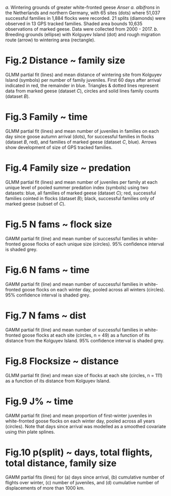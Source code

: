 
*a.* Wintering grounds of greater white-fronted geese *Anser a. albifrons* in the Netherlands and northern Germany, with 65 sites (dots) where 51,037 successful families in 1,884 flocks were recorded. 21 splits (diamonds) were observed in 13 GPS tracked families. Shaded area bounds 10,635 observations of marked geese. Data were collected from 2000 - 2017. *b.* Breeding grounds (ellipse) with Kolguyev Island (dot) and rough migration route (arrow) to wintering area (rectangle).

# Fig.2 Distance ~ family size

GLMM partial fit (lines) and mean distance of wintering site from Kolguyev Island (symbols) per number of family juveniles. First 60 days after arrival indicated in red, the remainder in blue. Triangles & dotted lines represent data from marked geese (dataset *C*), circles and solid lines family counts (dataset *B*).


# Fig.3 Family ~ time

GLMM partial fit (lines) and mean number of juveniles in families on each day since goose autumn arrival (dots), for successful families in flocks (dataset *B*, red), and families of marked geese (dataset *C*, blue). Arrows show development of size of GPS tracked families.

# Fig.4 Family size ~ predation

GLMM partial fit (lines) and mean number of juveniles per family at each unique level of pooled summer predation index (symbols) using two datasets: blue, all families of marked geese (dataset *C*); red, successful families cointed in flocks (dataset *B*); black, successful families only of marked geese (subset of *C*).

# Fig.5 N fams ~ flock size

GAMM partial fit (line) and mean number of successful families in white-fronted goose flocks of each unique size (circles). 95% confidence interval is shaded grey.

# Fig.6 N fams ~ time

GAMM partial fit (line) and mean number of successful families in white-fronted goose flocks on each winter day, pooled across all winters (circles). 95% confidence interval is shaded grey.

# Fig.7 N fams ~ dist

GAMM partial fit (line) and mean number of successful families in white-fronted goose flocks at each site (circles, n = 49) as a function of its distance from the Kolguyev Island. 95% confidence interval is shaded grey.

# Fig.8 Flocksize ~ distance

GLMM partial fit (line) and mean size of flocks at each site (circles, n = 111) as a function of its distance from Kolguyev Island.

# Fig.9 J% ~ time

GAMM partial fit (line) and mean proportion of first-winter juveniles in white-fronted goose flocks on each winter day, pooled across all years (circles). Note that days since arrival was modelled as a smoothed covariate using thin plate splines.

# Fig.10 p(split) ~ days, total flights, total distance, family size

GAMM partial fits (lines) for (a) days since arrival, (b) cumulative number of flights over winter, (c) number of juveniles, and (d) cumulative number of displacements of more than 1000 km.
